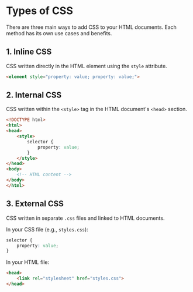 # Types of CSS

There are three main ways to add CSS to your HTML documents. Each method has its own use cases and benefits.

## 1. Inline CSS

CSS written directly in the HTML element using the `style` attribute.

```html
<element style="property: value; property: value;">
```

## 2. Internal CSS

CSS written within the `<style>` tag in the HTML document's `<head>` section.

```html
<!DOCTYPE html>
<html>
<head>
    <style>
        selector {
            property: value;
        }
    </style>
</head>
<body>
    <!-- HTML content -->
</body>
</html>
```

## 3. External CSS

CSS written in separate `.css` files and linked to HTML documents.

In your CSS file (e.g., `styles.css`):

```css
selector {
    property: value;
}
```

In your HTML file:

```html
<head>
    <link rel="stylesheet" href="styles.css">
</head>
```
